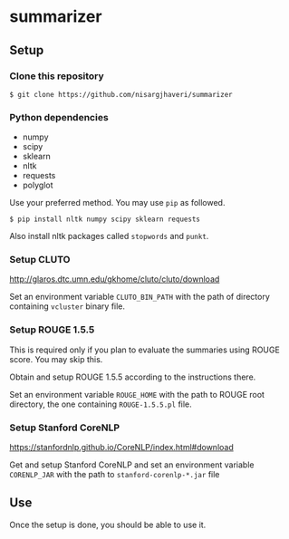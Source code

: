 # summarizer

## Setup

### Clone this repository
```
$ git clone https://github.com/nisargjhaveri/summarizer
```

### Python dependencies
- numpy
- scipy
- sklearn
- nltk
- requests
- polyglot

Use your preferred method. You may use `pip` as followed.
```
$ pip install nltk numpy scipy sklearn requests
```

Also install nltk packages called `stopwords` and `punkt`.

### Setup CLUTO
http://glaros.dtc.umn.edu/gkhome/cluto/cluto/download

Set an environment variable `CLUTO_BIN_PATH` with the path of directory containing `vcluster` binary file.

### Setup ROUGE 1.5.5
This is required only if you plan to evaluate the summaries using ROUGE score. You may skip this.

Obtain and setup ROUGE 1.5.5 according to the instructions there.

Set an environment variable `ROUGE_HOME` with the path to ROUGE root directory, the one containing `ROUGE-1.5.5.pl` file.

### Setup Stanford CoreNLP
https://stanfordnlp.github.io/CoreNLP/index.html#download

Get and setup Stanford CoreNLP and set an environment variable `CORENLP_JAR` with the path to `stanford-corenlp-*.jar` file

## Use
Once the setup is done, you should be able to use it.
